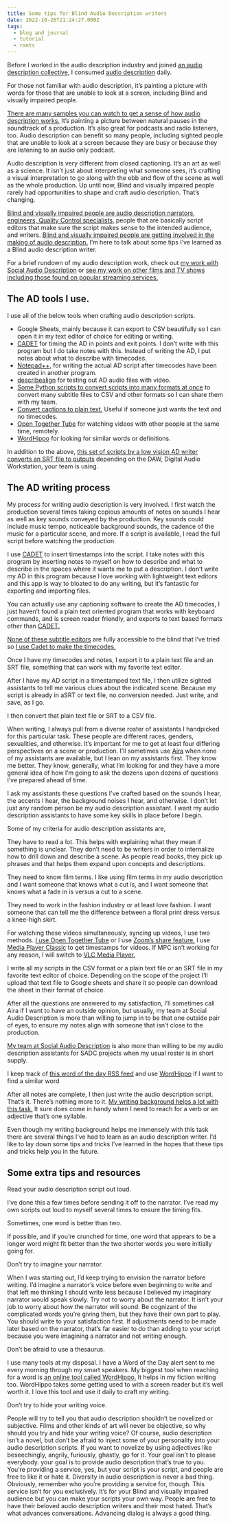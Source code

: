 ```yaml
---
title: Some tips for Blind Audio Description writers
date: 2022-10-26T21:24:27.000Z
tags:
  - blog and journal
  - tutorial
  - rants
---
```


Before I worked in the audio description industry and joined [an audio description collective,](https://adcomrade.wordpress.com/about/) I consumed [audio description](https://adp.acb.org/ad.html) daily.

For those not familiar with audio description, it’s painting a picture with words for those that are unable to look at a screen, including Blind and visually impaired people.

[There are many samples you can watch to get a sense of how audio description works.](https://adp.acb.org/samples.html) It’s painting a picture between natural pauses in the soundtrack of a production. It’s also great for podcasts and radio listeners, too. Audio description can benefit so many people, including sighted people that are unable to look at a screen because they are busy or because they are listening to an audio only podcast.

Audio description is very different from closed captioning. It’s an art as well as a science. It isn’t just about interpreting what someone sees, it’s crafting a visual interpretation to go along with the ebb and flow of the scene as well as the whole production. Up until now, Blind and visually impaired people rarely had opportunities to shape and craft audio description. That’s changing.

[Blind and visually impaired people are audio description narrators, engineers, Quality Control specialists,](https://theadna.org/credits/) people that are basically script editors that make sure the script makes sense to the intended audience, and writers. [Blind and visually impaired people are getting involved in the making of audio description.](https://theadna.org/credits/) I’m here to talk about some tips I’ve learned as a Blind audio description writer.

For a brief rundown of my audio description work, check out [my work with Social Audio Description](https://adcomrade.wordpress.com/tag/robert-kingett/) or [see my work on other films and TV shows including those found on popular streaming services.](/ad)

## The AD tools I use.

I use all of the below tools when crafting audio description scripts.

- Google Sheets, mainly because it can export to CSV beautifully so I can open it in my text editor of choice for editing or writing.
- [CADET](https://www.wgbh.org/foundation/services/ncam/cadet) for timing the AD in points and exit points. I don’t write with this program but I do take notes with this. Instead of writing the AD, I put notes about what to describe with timecodes.
- [Notepad++](https://notepad-plus-plus.org/downloads/), for writing the actual AD script after timecodes have been created in another program.
- [describealign](https://github.com/julbean/describealign) for testing out AD audio files with video.
- [Some Python scripts to convert scripts into many formats at once](https://github.com/rkingett/ADConvert) to convert many subtitle files to CSV and other formats so I can share them with my team.
- [Convert captions to plain text.](https://pablobernabeu.github.io/applications-and-dashboards/vtt-transcription-app/) Useful if someone just wants the text and no timecodes.
- [Open Together Tube](https://opentogethertube.com/) for watching videos with other people at the same time, remotely.
- [WordHippo](https://www.wordhippo.com/) for looking for similar words or definitions.

In addition to the above, [this set of scripts by a low vision AD writer converts an SRT file to outputs](https://github.com/kyle95wm/audiodescription-tools) depending on the DAW, Digital Audio Workstation, your team is using.

## The AD writing process

My process for writing audio description is very involved. I first watch the production several times taking copious amounts of notes on sounds I hear as well as key sounds conveyed by the production. Key sounds could include music tempo, noticeable background sounds, the cadence of the music for a particular scene, and more. If a script is available, I read the full script before watching the production.

I use [CADET](https://www.wgbh.org/foundation/services/ncam/cadet) to insert timestamps into the script. I take notes with this program by inserting notes to myself on how to describe and what to describe in the spaces where it wants me to put a description. I don’t write my AD in this program because I love working with lightweight text editors and this app is way to bloated to do any writing, but it’s fantastic for exporting and importing files.

You can actually use any captioning software to create the AD timecodes, I just haven’t found a plain text oriented program that works with keyboard commands, and is screen reader friendly, and exports to text based formats other than [CADET.](https://www.wgbh.org/foundation/services/ncam/cadet)

[None of these subtitle editors](https://en.wikipedia.org/wiki/Comparison_of_subtitle_editors) are fully accessible to the blind that I’ve tried so [I use Cadet to make the timecodes.](https://www.wgbh.org/foundation/services/ncam/cadet)

Once I have my timecodes and notes, I export it to a plain text file and an SRT file, something that can work with my favorite text editor.

After I have my AD script in a timestamped text file, I then utilize sighted assistants to tell me various clues about the indicated scene. Because my script is already in aSRT or text file, no conversion needed. Just write, and save, as I go.

I then convert that plain text file or SRT to a CSV file.

When writing, I always pull from a diverse roster of assistants I handpicked for this particular task. These people are different races, genders, sexualities, and otherwise. It’s important for me to get at least four differing perspectives on a scene or production. I’ll sometimes use [Aira](https://aira.io/) when none of my assistants are available, but I lean on my assistants first. They know me better. They know, generally, what I’m looking for and they have a more general idea of how I’m going to ask the dozens upon dozens of questions I’ve prepared ahead of time.

I ask my assistants these questions I’ve crafted based on the sounds I hear, the accents I hear, the background noises I hear, and otherwise. I don’t let just any random person be my audio description assistant. I want my audio description assistants to have some key skills in place before I begin.

Some of my criteria for audio description assistants are,

They have to read a lot. This helps with explaining what they mean if something is unclear. They don’t need to be writers in order to internalize how to drill down and describe a scene. As people read books, they pick up phrases and that helps them expand upon concepts and descriptions.

They need to know film terms. I like using film terms in my audio description and I want someone that knows what a cut is, and I want someone that knows what a fade in is versus a cut to a scene.

They need to work in the fashion industry or at least love fashion. I want someone that can tell me the difference between a floral print dress versus a knee-high skirt.

For watching these videos simultaneously, syncing up videos, I use two methods. [I use Open Together Tube](https://opentogethertube.com/) or I use [Zoom’s share feature.](https://support.zoom.us/hc/en-us/articles/201362153-Sharing-your-screen-or-desktop-on-Zoom) I use [Media Player Classic](https://ninite.com/klitecodecs/) to get timestamps for videos. If MPC isn’t working for any reason, I will switch to [VLC Media Player.](https://www.videolan.org/vlc/)

I write all my scripts in the CSV format or a plain text file or an SRT file in my favorite text editor of choice. Depending on the scope of the project I’ll upload that text file to Google sheets and share it so people can download the sheet in their format of choice.

After all the questions are answered to my satisfaction, I’ll sometimes call Aira if I want to have an outside opinion, but usually, my team at Social Audio Description is more than willing to jump in to be that one outside pair of eyes, to ensure my notes align with someone that isn’t close to the production.

[My team at Social Audio Description](https://adcomrade.wordpress.com/team/) is also more than willing to be my audio description assistants for SADC projects when my usual roster is in short supply.

I keep track of [this word of the day RSS feed](https://www.merriam-webster.com/wotd/feed/rss2) and use [WordHippo](https://www.wordhippo.com/) if I want to find a similar word

After all notes are complete, I then just write the audio description script. That’s it. There’s nothing more to it. [My writing background helps a lot with this task.](/writings) It sure does come in handy when I need to reach for a verb or an adjective that’s one syllable.

Even though my writing background helps me immensely with this task there are several things I’ve had to learn as an audio description writer. I’d like to lay down some tips and tricks I’ve learned in the hopes that these tips and tricks help you in the future.

## Some extra tips and resources

Read your audio description script out loud.

I’ve done this a few times before sending it off to the narrator. I’ve read my own scripts out loud to myself several times to ensure the timing fits.

Sometimes, one word is better than two.

If possible, and if you’re crunched for time, one word that appears to be a longer word might fit better than the two shorter words you were initially going for.

Don’t try to imagine your narrator.

When I was starting out, I’d keep trying to envision the narrator before writing. I’d imagine a narrator’s voice before even beginning to write and that left me thinking I should write less because I believed my imaginary narrator would speak slowly. Try not to worry about the narrator. It isn’t your job to worry about how the narrator will sound. Be cognizant of the complicated words you’re giving them, but they have their own part to play. You should write to your satisfaction first. If adjustments need to be made later based on the narrator, that’s far easier to do than adding to your script because you were imagining a narrator and not writing enough.

Don’t be afraid to use a thesaurus.

I use many tools at my disposal. I have a Word of the Day alert sent to me every morning through my smart speakers. My biggest tool when reaching for a word is [an online tool called WordHippo.](https://www.wordhippo.com/) It helps in my fiction writing too. WordHippo takes some getting used to with a screen reader but it’s well worth it. I love this tool and use it daily to craft my writing.

Don’t try to hide your writing voice.

People will try to tell you that audio description shouldn’t be novelized or subjective. Films and other kinds of art will never be objective, so why should you try and hide your writing voice? Of course, audio description isn’t a novel, but don’t be afraid to inject some of your personality into your audio description scripts. If you want to novelize by using adjectives like beseechingly, angrily, furiously, ghastly, go for it. Your goal isn’t to please everybody. your goal is to provide audio description that’s true to you. You’re providing a service, yes, but your script is your script, and people are free to like it or hate it. Diversity in audio description is never a bad thing. Obviously, remember who you’re providing a service for, though. This service isn’t for you exclusively. It’s for your Blind and visually impaired audience but you can make your scripts your own way. People are free to have their beloved audio description writers and their most hated. That’s what advances conversations. Advancing dialog is always a good thing.

